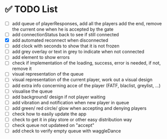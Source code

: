 # ✅ TODO List

- [ ] add queue of playerResponses, add all the players add the end, remove the current one when he is accepted by the gate
- [ ] add connectionStatus back to see if still connected
- [x] add automated reconnect when disconnected
- [ ] add clock with seconds to show that it is not frozen
- [ ] add grey overlay or text in grey to indicate when not connected
- [ ] add element to show errors
- [ ] check if implementation of the loading, success, error is needed, if not, remove it
- [ ] visual representation of the queue
- [ ] visual representation of the current player, work out a visual design
- [ ] add extra info concerning acce of the player (FATF, blaclist, greylist, ...)
- [ ] visualise the queue
- [ ] add background/ design if not player waiting
- [ ] add vibration and notification when new player in queue
- [ ] add green/ red circle/ glow when accepting and denying players
- [ ] check how to easily update the app
- [ ] check to get it in play store or other easy distribution way
- [ ] check queue not updateed on "accept"
- [ ] add check to verify empty queue with waggleDance
